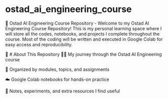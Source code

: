 # ostad_ai_engineering_course
📘 Ostad AI Engineering Course Repository - Welcome to my Ostad AI Engineering Course Repository! This is my personal learning space where I will store all the codes, notebooks, and projects I complete throughout the course. Most of the coding will be written and executed in Google Colab for easy access and reproducibility.

🚀 # About This Repository
🧑‍🎓 My journey through the Ostad AI Engineering course

📂 Organized by modules, topics, and assignments

☁️ Google Colab notebooks for hands-on practice

📝 Notes, experiments, and extra resources I find useful
